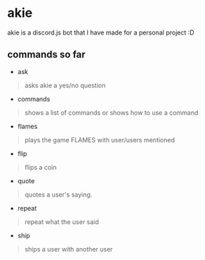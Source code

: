 # **akie**
akie is a discord.js bot that I have made for a personal project :D


## **commands so far**
- ask 
> asks akie a yes/no question
- commands
> shows a list of commands or shows how to use a command
- flames
> plays the game FLAMES with user/users mentioned
- flip
> flips a coin
- quote
> quotes a user's saying.
- repeat
> repeat what the user said
- ship
> ships a user with another user
